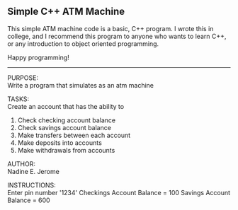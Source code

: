 Simple C++ ATM Machine
--------

This simple ATM machine code is a basic, C++ program. 
I wrote this in college, and I recommend this program to anyone who wants to learn C++, or any introduction to object oriented programming.

Happy programming!

-------


PURPOSE:        
 Write a program that simulates as an atm machine

TASKS:                
Create an account that has the ability to 
  1) Check checking account balance
  2) Check savings account balance
  3) Make transfers between each account
  4) Make deposits into accounts
  5) Make withdrawals from accounts

AUTHOR:                
 Nadine E. Jerome

INSTRUCTIONS:        
  Enter pin number '1234'
  Checkings Account Balance = 100
  Savings Account Balance = 600
